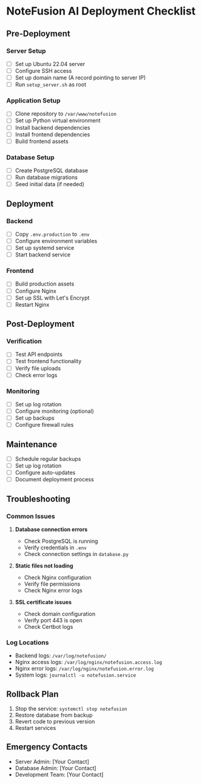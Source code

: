 # NoteFusion AI Deployment Checklist

## Pre-Deployment

### Server Setup
- [ ] Set up Ubuntu 22.04 server
- [ ] Configure SSH access
- [ ] Set up domain name (A record pointing to server IP)
- [ ] Run `setup_server.sh` as root

### Application Setup
- [ ] Clone repository to `/var/www/notefusion`
- [ ] Set up Python virtual environment
- [ ] Install backend dependencies
- [ ] Install frontend dependencies
- [ ] Build frontend assets

### Database Setup
- [ ] Create PostgreSQL database
- [ ] Run database migrations
- [ ] Seed initial data (if needed)

## Deployment

### Backend
- [ ] Copy `.env.production` to `.env`
- [ ] Configure environment variables
- [ ] Set up systemd service
- [ ] Start backend service

### Frontend
- [ ] Build production assets
- [ ] Configure Nginx
- [ ] Set up SSL with Let's Encrypt
- [ ] Restart Nginx

## Post-Deployment

### Verification
- [ ] Test API endpoints
- [ ] Test frontend functionality
- [ ] Verify file uploads
- [ ] Check error logs

### Monitoring
- [ ] Set up log rotation
- [ ] Configure monitoring (optional)
- [ ] Set up backups
- [ ] Configure firewall rules

## Maintenance
- [ ] Schedule regular backups
- [ ] Set up log rotation
- [ ] Configure auto-updates
- [ ] Document deployment process

## Troubleshooting

### Common Issues
1. **Database connection errors**
   - Check PostgreSQL is running
   - Verify credentials in `.env`
   - Check connection settings in `database.py`

2. **Static files not loading**
   - Check Nginx configuration
   - Verify file permissions
   - Check Nginx error logs

3. **SSL certificate issues**
   - Check domain configuration
   - Verify port 443 is open
   - Check Certbot logs

### Log Locations
- Backend logs: `/var/log/notefusion/`
- Nginx access logs: `/var/log/nginx/notefusion.access.log`
- Nginx error logs: `/var/log/nginx/notefusion.error.log`
- System logs: `journalctl -u notefusion.service`

## Rollback Plan
1. Stop the service: `systemctl stop notefusion`
2. Restore database from backup
3. Revert code to previous version
4. Restart services

## Emergency Contacts
- Server Admin: [Your Contact]
- Database Admin: [Your Contact]
- Development Team: [Your Contact]
